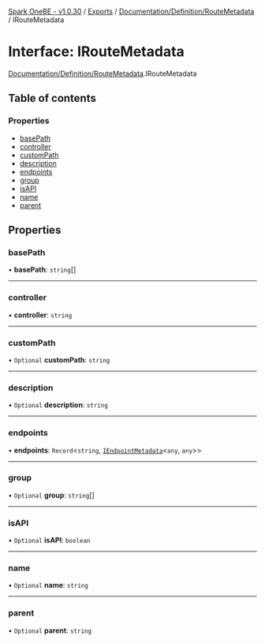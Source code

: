 [Spark OneBE - v1.0.30](../README.md) / [Exports](../modules.md) / [Documentation/Definition/RouteMetadata](../modules/Documentation_Definition_RouteMetadata.md) / IRouteMetadata

# Interface: IRouteMetadata

[Documentation/Definition/RouteMetadata](../modules/Documentation_Definition_RouteMetadata.md).IRouteMetadata

## Table of contents

### Properties

- [basePath](Documentation_Definition_RouteMetadata.IRouteMetadata.md#basepath)
- [controller](Documentation_Definition_RouteMetadata.IRouteMetadata.md#controller)
- [customPath](Documentation_Definition_RouteMetadata.IRouteMetadata.md#custompath)
- [description](Documentation_Definition_RouteMetadata.IRouteMetadata.md#description)
- [endpoints](Documentation_Definition_RouteMetadata.IRouteMetadata.md#endpoints)
- [group](Documentation_Definition_RouteMetadata.IRouteMetadata.md#group)
- [isAPI](Documentation_Definition_RouteMetadata.IRouteMetadata.md#isapi)
- [name](Documentation_Definition_RouteMetadata.IRouteMetadata.md#name)
- [parent](Documentation_Definition_RouteMetadata.IRouteMetadata.md#parent)

## Properties

### basePath

• **basePath**: `string`[]

___

### controller

• **controller**: `string`

___

### customPath

• `Optional` **customPath**: `string`

___

### description

• `Optional` **description**: `string`

___

### endpoints

• **endpoints**: `Record`<`string`, [`IEndpointMetadata`](Documentation_Definition_RouteMetadata.IEndpointMetadata.md)<`any`, `any`\>\>

___

### group

• `Optional` **group**: `string`[]

___

### isAPI

• `Optional` **isAPI**: `boolean`

___

### name

• `Optional` **name**: `string`

___

### parent

• `Optional` **parent**: `string`
